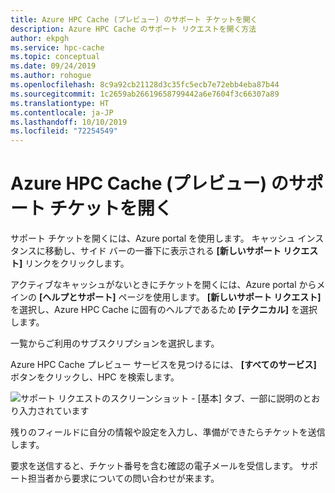 ```yaml
---
title: Azure HPC Cache (プレビュー) のサポート チケットを開く
description: Azure HPC Cache のサポート リクエストを開く方法
author: ekpgh
ms.service: hpc-cache
ms.topic: conceptual
ms.date: 09/24/2019
ms.author: rohogue
ms.openlocfilehash: 8c9a92cb21128d3c35fc5ecb7e72ebb4eba87b44
ms.sourcegitcommit: 1c2659ab26619658799442a6e7604f3c66307a89
ms.translationtype: HT
ms.contentlocale: ja-JP
ms.lasthandoff: 10/10/2019
ms.locfileid: "72254549"
---
```

# <a name="open-a-support-ticket-for-azure-hpc-cache-preview"></a>Azure HPC Cache (プレビュー) のサポート チケットを開く

サポート チケットを開くには、Azure portal を使用します。 キャッシュ インスタンスに移動し、サイド バーの一番下に表示される **[新しいサポート リクエスト]** リンクをクリックします。

アクティブなキャッシュがないときにチケットを開くには、Azure portal からメインの **[ヘルプとサポート]** ページを使用します。 **[新しいサポート リクエスト]** を選択し、Azure HPC Cache に固有のヘルプであるため **[テクニカル]** を選択します。

一覧からご利用のサブスクリプションを選択します。

Azure HPC Cache プレビュー サービスを見つけるには、 **[すべてのサービス]** ボタンをクリックし、HPC を検索します。

![サポート リクエストのスクリーンショット - [基本] タブ、一部に説明のとおり入力されています](media/hpc-cache-support-request.png)

<!-- update screenshot after preview to update product name -->

残りのフィールドに自分の情報や設定を入力し、準備ができたらチケットを送信します。

要求を送信すると、チケット番号を含む確認の電子メールを受信します。 サポート担当者から要求についての問い合わせが来ます。
